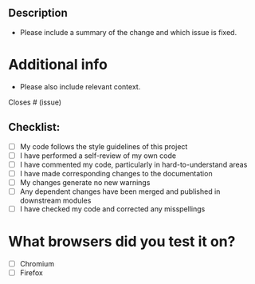 ## Description

- Please include a summary of the change and which issue is fixed.

# Additional info
- Please also include relevant context.

Closes # (issue)


## Checklist:

- [ ] My code follows the style guidelines of this project
- [ ] I have performed a self-review of my own code
- [ ] I have commented my code, particularly in hard-to-understand areas
- [ ] I have made corresponding changes to the documentation
- [ ] My changes generate no new warnings
- [ ] Any dependent changes have been merged and published in downstream modules
- [ ] I have checked my code and corrected any misspellings

# What browsers did you test it on?
- [ ] Chromium
- [ ] Firefox
